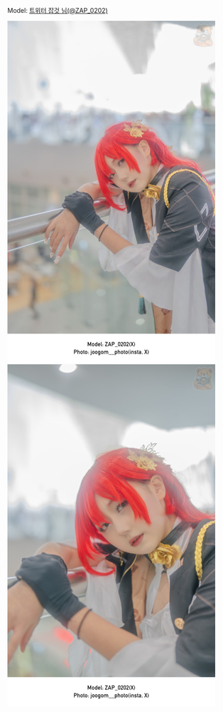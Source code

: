 ﻿---
dddd: 2024.02.17 일페
nickname: 잡것
sns_type: x
sns_id: ZAP_0202
---

Model: <a href="https://x.com/ZAP_0202" target="_blank">트위터 잡것 님(@ZAP_0202)</a>

![SNOW20240219184438261.jpg](/assets/img/2024/02-17/SNOW20240219184438261.jpg)
![SNOW20240219184651398.jpg](/assets/img/2024/02-17/SNOW20240219184651398.jpg)